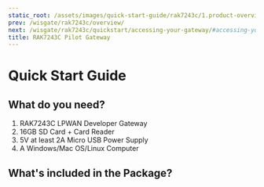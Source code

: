```yaml
---
static_root: /assets/images/quick-start-guide/rak7243c/1.product-overview/2.quick-start
prev: /wisgate/rak7243c/overview/
next: /wisgate/rak7243c/quickstart/accessing-your-gateway/#accessing-your-gateway
title: RAK7243C Pilot Gateway
---
```


# Quick Start Guide

<rk-img
  :src="`${$frontmatter.static_root}/1.s9bghtz7l7a7ivpbkwce.jpg`"
  width="75%"
  figure-number="1"
  caption="Raspberry Pi , RAK2013, and RAK2245 Pi Hat"
/>

## What do you need?

1. RAK7243C LPWAN Developer Gateway
2. 16GB SD Card + Card Reader
3. 5V at least 2A Micro USB Power Supply
4. A Windows/Mac OS/Linux Computer

## What's included in the Package?

<rk-img
  :src="`${$frontmatter.static_root}/2.yz9s7avmxpv9kaff5uze.png`"
  width="100%"
  figure-number="2"
  caption="What's Included in the Package"
/>
